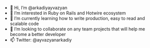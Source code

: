 - 👋 Hi, I’m @arkadiyayvazyan
- 👀 I’m interested in Ruby on Rails and Hotwire ecosystem
- 🌱 I’m currently learning how to write production, easy to read and scalable code
- 💞️ I’m looking to collaborate on any team projects that will help me become a better developer
- 📫 Twitter: @ayvazyanarkadiy
